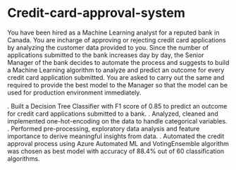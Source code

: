 # Credit-card-approval-system

You have been hired as a Machine Learning analyst for a reputed bank in Canada. You are incharge of approving or rejecting credit card applications by analyzing the customer data provided to you. Since the number of applications submitted to the bank increases day by day, the Senior Manager of the bank decides to automate the process and suggests to build a Machine Learning algorithm to analyze and predict an outcome for every credit card application submitted. You are asked to carry out the same and required to provide the best model to the Manager so that the model can be used for production environment immediately.

. Built a Decision Tree Classifier with F1 score of 0.85 to predict an outcome for credit card applications submitted to a bank.
. Analyzed, cleaned and implemented one-hot-encoding on the data to handle categorical variables.
. Performed pre-processing, exploratory data analysis and feature importance to derive meaningful insights from data.
. Automated the credit approval process using Azure Automated ML and VotingEnsemble algorithm was chosen as best model with accuracy of 88.4% out of 60 classification algorithms.
